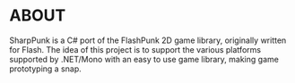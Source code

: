 ABOUT
=====

SharpPunk is a C# port of the FlashPunk 2D game library, originally written for Flash. The idea of this project is to support the various platforms supported by .NET/Mono with an easy to use game library, making game prototyping a snap.

